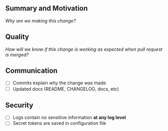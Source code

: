 ## Summary and Motivation

_Why are we making this change?_

## Quality

_How will we know if this change is working as expected when pull request is merged?_

## Communication

- [ ] Commits explain _why_ the change was made
- [ ] Updated docs (README, CHANGELOG, docs, etc)

## Security

- [ ] Logs contain no sensitive information **at any log level**
- [ ] Secret tokens are saved in configuration file
